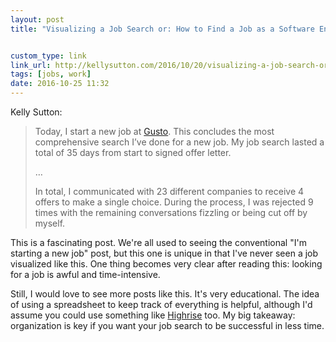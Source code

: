 ```yaml
---
layout: post
title: "Visualizing a Job Search or: How to Find a Job as a Software Engineer by Kelly Sutton"


custom_type: link
link_url: http://kellysutton.com/2016/10/20/visualizing-a-job-search-or-how-to-find-a-job-as-a-software-engineer.html
tags: [jobs, work]
date: 2016-10-25 11:32
---
```

Kelly Sutton:

> Today, I start a new job at [Gusto](https://gusto.com/). This concludes the most comprehensive search I’ve done for a new job. My job search lasted a total of 35 days from start to signed offer letter.
>
>…
>
> In total, I communicated with 23 different companies to receive 4 offers to make a single choice. During the process, I was rejected 9 times with the remaining conversations fizzling or being cut off by myself.

This is a fascinating post. We're all used to seeing the conventional "I'm starting a new job" post, but this one is unique in that I've never seen a job visualized like this. One thing becomes very clear after reading this: looking for a job is awful and time-intensive.

Still, I would love to see more posts like this. It's very educational. The idea of using a spreadsheet to keep track of everything is helpful, although I'd assume you could use something like [Highrise](https://highrisehq.com/) too. My big takeaway: organization is key if you want your job search to be successful in less time.
